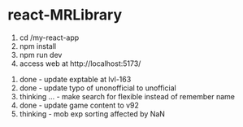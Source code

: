 # react-MRLibrary

1. cd /my-react-app
2. npm install
3. npm run dev
4. access web at http://localhost:5173/

<!-- next to update -->
1. done - update exptable at lvl-163 
2. done - update typo of unonofficial to unofficial
3. thinking ... - make search for flexible instead of remember name
4. done - update game content to v92 
5. thinking -  mob exp sorting affected by NaN